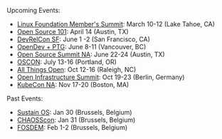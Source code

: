 Upcoming Events:
* [Linux Foundation Member's Summit](https://events.linuxfoundation.org/lf-member-summit/): March 10-12 (Lake Tahoe, CA)
* [Open Source 101](https://opensource101.com/events/austin-2020/): April 14 (Austin, TX)
* [DevRelCon SF](https://sf2020.devrel.net/): June 1 -2 (San Francisco, CA)
* [OpenDev + PTG](https://www.eventbrite.com/e/opendev-ptg-vancouver-2020-tickets-88923270897): June 8-11 (Vancouver, BC)
* [Open Source Summit NA](https://events.linuxfoundation.org/open-source-summit-north-america/): June 22-24 (Austin, TX) 
* [OSCON](https://conferences.oreilly.com/oscon/oscon-or): July 13-16 (Portland, OR) 
* [All Things Open](https://2020.allthingsopen.org/): Oct 12-16 (Raleigh, NC) 
* [Open Infrastructure Summit](https://www.openstack.org/events/opendev-ptg-2020/): Oct 19-23 (Berlin, Germany)
* [KubeCon NA](https://events20.linuxfoundation.org/events/kubecon-cloudnativecon-north-america-2020/): Nov 17-20 (Boston, MA)


Past Events:
* [Sustain OS](https://opencollective.com/sustainoss/events/sustain-2020-5874aeeb): Jan 30 (Brussels, Belgium) 
* [CHAOSScon](https://chaoss.community/chaosscon-2020-eu/): Jan 31 (Brussels, Belgium) 
* [FOSDEM](https://fosdem.org/2020/): Feb 1-2 (Brussels, Belgium) 
